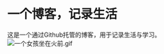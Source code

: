 # 一个博客，记录生活
这是一个通过Github托管的博客，用于记录生活与学习。
![一个女孩坐在火前.gif](https://hub.gitmirror.com/raw.githubusercontent.com/1143520/doro/main/loop/一个女孩坐在火前.gif)